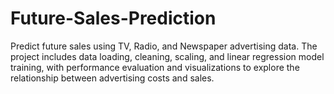 # Future-Sales-Prediction
Predict future sales using TV, Radio, and Newspaper advertising data. The project includes data loading, cleaning, scaling, and linear regression model training, with performance evaluation and visualizations to explore the relationship between advertising costs and sales.
